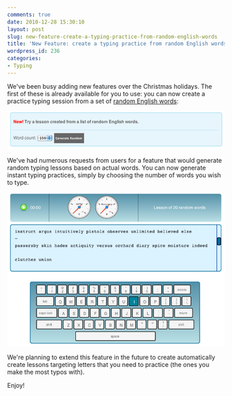 ```yaml
---
comments: true
date: 2010-12-28 15:30:10
layout: post
slug: new-feature-create-a-typing-practice-from-random-english-words
title: 'New Feature: create a typing practice from random English words'
wordpress_id: 236
categories:
- Typing
---
```


We've been busy adding new features over the Christmas holidays. The first of these is already available for you to use: you can now create a practice typing session from a set of [random English words](http://www.quickbrownfrog.com/#!practice:):

[![type random words](/images/2010/12/type-random-words1.png)](http://quickbrownfrog.com#!practice:)

We've had numerous requests from users for a feature that would generate random typing lessons based on actual words. You can now generate instant typing practices, simply by choosing the number of words you wish to type.

[![Random word typing practice](/images/2010/12/random-word-lesson.png)](http://quickbrownfrog.com#!practice:)

We're planning to extend this feature in the future to create automatically create lessons targeting letters that you need to practice (the ones you make the most typos with).

Enjoy!
